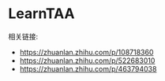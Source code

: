 # LearnTAA

相关链接:
- https://zhuanlan.zhihu.com/p/108718360
- https://zhuanlan.zhihu.com/p/522683010
- https://zhuanlan.zhihu.com/p/463794038
